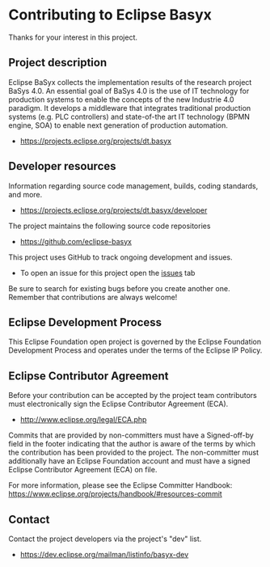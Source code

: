 # Contributing to Eclipse Basyx

Thanks for your interest in this project.

## Project description

Eclipse BaSyx collects the implementation results of the research project BaSys
4.0. An essential goal of BaSys 4.0 is the use of IT technology for production
systems to enable the concepts of the new Industrie 4.0 paradigm. It develops a
middleware that integrates traditional production systems (e.g. PLC controllers)
and state-of-the art IT technology (BPMN engine, SOA) to enable next generation
of production automation.

* https://projects.eclipse.org/projects/dt.basyx

## Developer resources

Information regarding source code management, builds, coding standards, and
more.

* https://projects.eclipse.org/projects/dt.basyx/developer

The project maintains the following source code repositories

* https://github.com/eclipse-basyx

This project uses GitHub to track ongoing development and issues.
* To open an issue for this project open the [issues](https://github.com/eclipse-basyx/basyx-java-examples/issues) tab

Be sure to search for existing bugs before you create another one. Remember that
contributions are always welcome!

## Eclipse Development Process

This Eclipse Foundation open project is governed by the Eclipse Foundation
Development Process and operates under the terms of the Eclipse IP Policy.

## Eclipse Contributor Agreement

Before your contribution can be accepted by the project team contributors must
electronically sign the Eclipse Contributor Agreement (ECA).

* http://www.eclipse.org/legal/ECA.php

Commits that are provided by non-committers must have a Signed-off-by field in
the footer indicating that the author is aware of the terms by which the
contribution has been provided to the project. The non-committer must
additionally have an Eclipse Foundation account and must have a signed Eclipse
Contributor Agreement (ECA) on file.

For more information, please see the Eclipse Committer Handbook:
https://www.eclipse.org/projects/handbook/#resources-commit

## Contact

Contact the project developers via the project's "dev" list.

* https://dev.eclipse.org/mailman/listinfo/basyx-dev
